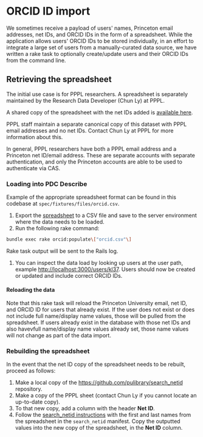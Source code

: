 # ORCID ID import

We sometimes receive a payload of users' names, Princeton email addresses, net IDs, and ORCID IDs in the form of a spreadsheet.  While the application allows users' ORCID IDs to be stored individually, in an effort to integrate a large set of users from a manually-curated data source, we have written a rake task to optionally create/update users and their ORCID IDs from the command line.

## Retrieving the spreadsheet

The initial use case is for PPPL researchers.  A spreadsheet is separately maintained by the Research Data Developer (Chun Ly) at PPPL.

A shared copy of the spreadsheet with the net IDs added is [available here](https://docs.google.com/spreadsheets/d/1U6AuWCLogVGBcNXmH4p6o8ZQc2nleyt0s0TedOpNkC0/edit#gid=0).

PPPL staff maintain a separate canonical copy of this dataset with PPPL email addresses and no net IDs.  Contact Chun Ly at PPPL for more information about this.  

In general, PPPL researchers have both a PPPL email address and a Princeton net ID/email address.  These are separate accounts with separate authentication, and only the Princeton accounts are able to be used to authenticate via CAS.

### Loading into PDC Describe

Example of the appropriate spreadsheet format can be found in this codebase at `spec/fixtures/files/orcid.csv`.

1. Export the [spreadsheet](https://docs.google.com/spreadsheets/d/1U6AuWCLogVGBcNXmH4p6o8ZQc2nleyt0s0TedOpNkC0/edit#gid=0) to a CSV file and save to the server environment where the data needs to be loaded.
1. Run the following rake command:
  ```bash
  bundle exec rake orcid:populate\["orcid.csv"\]
  ```
  Rake task output will be sent to the Rails log.
1. You can inspect the data load by looking up users at the user path, example [http://localhost:3000/users/kl37](http://localhost:3000/users/kl37).  Users should now be created or updated and include correct ORCID IDs.

#### Reloading the data

Note that this rake task will reload the Princeton University email, net ID, and ORCID ID for users that already exist.  If the user does not exist or does not include full name/display name values, those will be pulled from the spreadsheet.  If users already exist in the database with those net IDs and also havevfull name/display name values already set, those name values will not change as part of the data import.


### Rebuilding the spreadsheet

In the event that the net ID copy of the spreadsheet needs to be rebuilt, proceed as follows:

1. Make a local copy of the https://github.com/pulibrary/search_netid repository.
1. Make a copy of the PPPL sheet (contact Chun Ly if you cannot locate an up-to-date copy).
1. To that new copy, add a column with the header **Net ID**.
1. Follow the [search_netid instructions](https://github.com/pulibrary/search_netid#instructions) with the first and last names from the spreadsheet in the `search_netid` manifest.  Copy the outputted values into the new copy of the spreadsheet, in the **Net ID** column.
